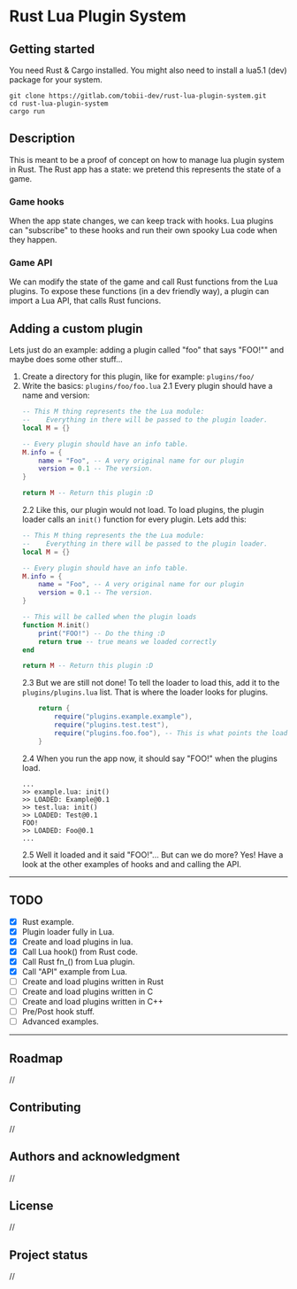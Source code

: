 # Rust Lua Plugin System

## Getting started

You need Rust \& Cargo installed.
You might also need to install a lua5.1 (dev) package for your system.
```
git clone https://gitlab.com/tobii-dev/rust-lua-plugin-system.git
cd rust-lua-plugin-system
cargo run
```

## Description
This is meant to be a proof of concept on how to manage lua plugin system in Rust.
The Rust app has a state: we pretend this represents the state of a game.

### Game hooks
When the app state changes, we can keep track with hooks.
Lua plugins can "subscribe" to these hooks and run their own spooky Lua code when they happen.

### Game API
We can modify the state of the game and call Rust functions from the Lua plugins.
To expose these functions (in a dev friendly way), a plugin can import a Lua API, that calls Rust funcions.


## Adding a custom plugin
Lets just do an example: adding a plugin called "foo" that says "FOO!"" and maybe does some other stuff...
1. Create a directory for this plugin, like for example: `plugins/foo/`
2. Write the basics: `plugins/foo/foo.lua`
    2.1 Every plugin should have a name and version:
	```Lua
	-- This M thing represents the the Lua module:
	--    Everything in there will be passed to the plugin loader.
	local M = {}
	
	-- Every plugin should have an info table.
	M.info = {
	    name = "Foo", -- A very original name for our plugin
	    version = 0.1 -- The version.
    }

    return M -- Return this plugin :D
	```
	2.2 Like this, our plugin would not load. To load plugins, the plugin loader calls an `init()` function for every plugin. Lets add this:
	```Lua
	-- This M thing represents the the Lua module:
	--    Everything in there will be passed to the plugin loader.
	local M = {}
	
	-- Every plugin should have an info table.
	M.info = {
	    name = "Foo", -- A very original name for our plugin
	    version = 0.1 -- The version.
    }
    
    -- This will be called when the plugin loads
    function M.init()
        print("FOO!") -- Do the thing :D
        return true -- true means we loaded correctly
    end

    return M -- Return this plugin :D
	```
	2.3 But we are still not done! To tell the loader to load this, add it to the `plugins/plugins.lua` list. That is where the loader looks for plugins.
	```Lua
    	return {
    	    require("plugins.example.example"),
    	    require("plugins.test.test"),
            require("plugins.foo.foo"), -- This is what points the loader to plugins/foo/foo.lua
        }
	```
	2.4 When you run the app now, it should say "FOO!" when the plugins load.
	```
	...
    >> example.lua: init()
    >> LOADED: Example@0.1
    >> test.lua: init()
    >> LOADED: Test@0.1
    FOO!
    >> LOADED: Foo@0.1
    ...
	```
	2.5 Well it loaded and it said "FOO!"... But can we do more? Yes! Have a look at the other examples of hooks and and calling the API.
***

## TODO

- [X] Rust example.
- [X] Plugin loader fully in Lua.
- [X] Create and load plugins in lua.
- [X] Call Lua hook() from Rust code.
- [X] Call Rust fn_() from Lua plugin.
- [X] Call "API" example from Lua.
- [ ] Create and load plugins written in Rust
- [ ] Create and load plugins written in C
- [ ] Create and load plugins written in C++
- [ ] Pre/Post hook stuff.
- [ ] Advanced examples.

***

## Roadmap
//

## Contributing
//

## Authors and acknowledgment
//

## License
//

## Project status
//
